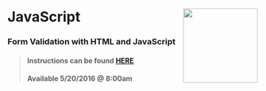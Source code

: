 # JavaScript <img align="right" src="https://github.com/Learning-Fuze/prototypes_C4.17/blob/assets/assets/images/logos/LF_LOGO.png?raw=true" width="150">
### Form Validation with HTML and JavaScript

>#### Instructions can be found <a href="http://learning-fuze.github.io/prototypes_C4.17/#/JS-Form-Validation" target="_blank">HERE</a>
>#### Available 5/20/2016 @ 8:00am